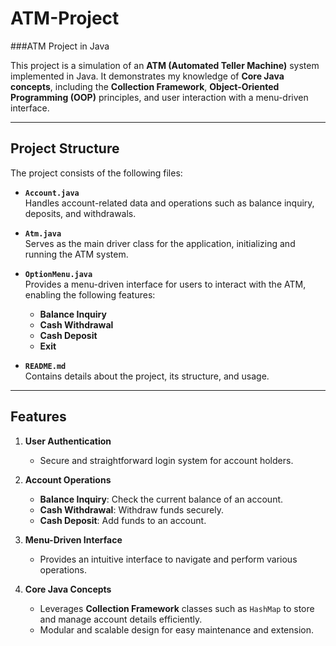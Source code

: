 # ATM-Project
###ATM Project in Java  

This project is a simulation of an **ATM (Automated Teller Machine)** system implemented in Java. It demonstrates my knowledge of **Core Java concepts**, including the **Collection Framework**, **Object-Oriented Programming (OOP)** principles, and user interaction with a menu-driven interface.  

---

## Project Structure  

The project consists of the following files:  

- **`Account.java`**  
  Handles account-related data and operations such as balance inquiry, deposits, and withdrawals.  

- **`Atm.java`**  
  Serves as the main driver class for the application, initializing and running the ATM system.  

- **`OptionMenu.java`**  
  Provides a menu-driven interface for users to interact with the ATM, enabling the following features:  
  - **Balance Inquiry**  
  - **Cash Withdrawal**  
  - **Cash Deposit**  
  - **Exit**  

- **`README.md`**  
  Contains details about the project, its structure, and usage.  

---

## Features  

1. **User Authentication**  
   - Secure and straightforward login system for account holders.  

2. **Account Operations**  
   - **Balance Inquiry**: Check the current balance of an account.  
   - **Cash Withdrawal**: Withdraw funds securely.  
   - **Cash Deposit**: Add funds to an account.  

3. **Menu-Driven Interface**  
   - Provides an intuitive interface to navigate and perform various operations.  

4. **Core Java Concepts**  
   - Leverages **Collection Framework** classes such as `HashMap` to store and manage account details efficiently.  
   - Modular and scalable design for easy maintenance and extension.  
